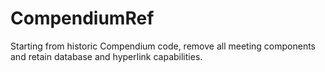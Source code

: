 # CompendiumRef
Starting from historic Compendium code, remove all meeting components and retain database and hyperlink capabilities.
